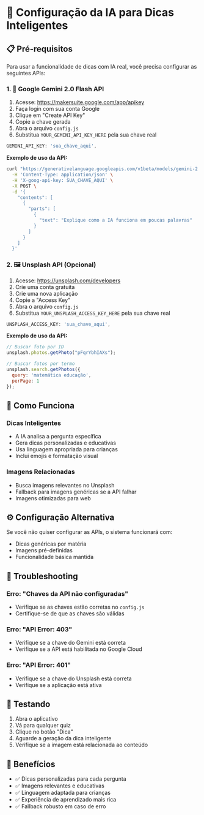 # 🤖 Configuração da IA para Dicas Inteligentes

## 📋 Pré-requisitos

Para usar a funcionalidade de dicas com IA real, você precisa configurar as seguintes APIs:

### 1. 🔑 Google Gemini 2.0 Flash API

1. Acesse: https://makersuite.google.com/app/apikey
2. Faça login com sua conta Google
3. Clique em "Create API Key"
4. Copie a chave gerada
5. Abra o arquivo `config.js`
6. Substitua `YOUR_GEMINI_API_KEY_HERE` pela sua chave real

```javascript
GEMINI_API_KEY: 'sua_chave_aqui',
```

**Exemplo de uso da API:**
```bash
curl "https://generativelanguage.googleapis.com/v1beta/models/gemini-2.0-flash:generateContent" \
  -H 'Content-Type: application/json' \
  -H 'X-goog-api-key: SUA_CHAVE_AQUI' \
  -X POST \
  -d '{
    "contents": [
      {
        "parts": [
          {
            "text": "Explique como a IA funciona em poucas palavras"
          }
        ]
      }
    ]
  }'
```

### 2. 🖼️ Unsplash API (Opcional)

1. Acesse: https://unsplash.com/developers
2. Crie uma conta gratuita
3. Crie uma nova aplicação
4. Copie a "Access Key"
5. Abra o arquivo `config.js`
6. Substitua `YOUR_UNSPLASH_ACCESS_KEY_HERE` pela sua chave real

```javascript
UNSPLASH_ACCESS_KEY: 'sua_chave_aqui',
```

**Exemplo de uso da API:**
```javascript
// Buscar foto por ID
unsplash.photos.getPhoto("pFqrYbhIAXs");

// Buscar fotos por termo
unsplash.search.getPhotos({
  query: 'matemática educação',
  perPage: 1
});
```

## 🚀 Como Funciona

### Dicas Inteligentes
- A IA analisa a pergunta específica
- Gera dicas personalizadas e educativas
- Usa linguagem apropriada para crianças
- Inclui emojis e formatação visual

### Imagens Relacionadas
- Busca imagens relevantes no Unsplash
- Fallback para imagens genéricas se a API falhar
- Imagens otimizadas para web

## ⚙️ Configuração Alternativa

Se você não quiser configurar as APIs, o sistema funcionará com:
- Dicas genéricas por matéria
- Imagens pré-definidas
- Funcionalidade básica mantida

## 🔧 Troubleshooting

### Erro: "Chaves da API não configuradas"
- Verifique se as chaves estão corretas no `config.js`
- Certifique-se de que as chaves são válidas

### Erro: "API Error: 403"
- Verifique se a chave do Gemini está correta
- Verifique se a API está habilitada no Google Cloud

### Erro: "API Error: 401"
- Verifique se a chave do Unsplash está correta
- Verifique se a aplicação está ativa

## 📱 Testando

1. Abra o aplicativo
2. Vá para qualquer quiz
3. Clique no botão "Dica"
4. Aguarde a geração da dica inteligente
5. Verifique se a imagem está relacionada ao conteúdo

## 🎯 Benefícios

- ✅ Dicas personalizadas para cada pergunta
- ✅ Imagens relevantes e educativas
- ✅ Linguagem adaptada para crianças
- ✅ Experiência de aprendizado mais rica
- ✅ Fallback robusto em caso de erro
